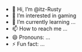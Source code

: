 - 👋 Hi, I’m @itz-Rusty
- 👀 I’m interested in gaming
- 🌱 I’m currently learning ...
- 📫 How to reach me ...
- 😄 Pronouns: ...
- ⚡ Fun fact: ...

<!---
itz-Rusty/itz-Rusty is a ✨ special ✨ repository because its `README.md` (this file) appears on your GitHub profile.
You can click the Preview link to take a look at your changes.
--->
